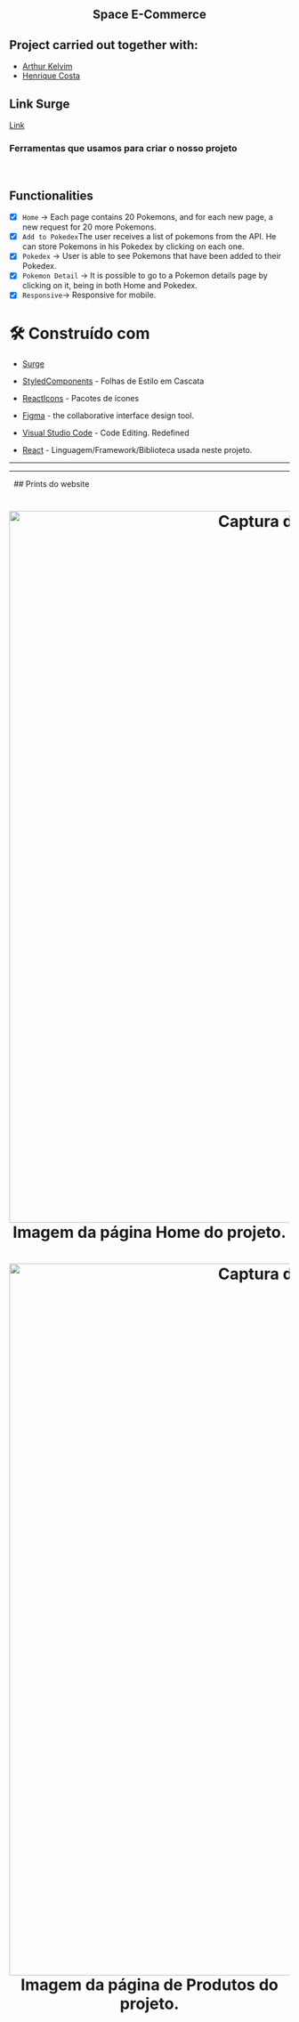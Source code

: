 <h2 align="center">
      Space E-Commerce
</h2>

## Project carried out together with:
<ul>
	<li><a href='https://www.linkedin.com/in/arthur-kelvim-780068213/'> Arthur Kelvim </a></li>
	<li><a href='https://www.linkedin.com/in/heinrickcostta/'> Henrique Costa </a></li>
</ul>


## Link Surge
[Link](https://upbeat-stop.surge.sh/)

<h3>Ferramentas que usamos para criar o nosso projeto</h3><br>

## Functionalities

- [x] `Home` → Each page contains 20 Pokemons, and for each new page, a new request for 20 more Pokemons. 
- [x] `Add to Pokedex`The user receives a list of pokemons from the API. He can store Pokemons in his Pokedex by clicking on each one.
- [x] `Pokedex` → User is able to see Pokemons that have been added to their Pokedex. 
- [x] `Pokemon Detail` → It is possible to go to a Pokemon details page by clicking on it, being in both Home and Pokedex.
- [x] `Responsive`→ Responsive for mobile.

 # :hammer_and_wrench: Construído com

- [Surge](https://upbeat-stop.surge.sh/)

- [StyledComponents](https://styled-components.com/) - Folhas de Estilo em Cascata<br>
- [ReactIcons](https://react-icons.github.io/react-icons/) - Pacotes de ícones<br>
- [Figma](https://www.figma.com/) - the collaborative interface design tool.<br>
- [Visual Studio Code](https://code.visualstudio.com/) - Code Editing. Redefined<br>
- [React](https://pt-br.reactjs.org/) - Linguagem/Framework/Biblioteca usada neste projeto.<br>
<hr>



<hr>
&nbsp;
## Prints do website
<h1 align="center">
    <img width="1280" alt="Captura de Tela 2022-01-07 às 22 41 30" src="https://user-images.githubusercontent.com/85260996/150593814-b1ea5b68-f4ac-4ec9-b5a8-46f24ecfbd80.png">
    <br>Imagem da página Home do projeto.<br>
</h1>
<h1 align="center">
    <img width="1280" alt="Captura de Tela 2022-01-07 às 22 41 30" src="https://user-images.githubusercontent.com/85260996/150593717-67c9f23d-fcf4-4aad-ac13-81d00c418944.png">
    <br>Imagem da página de Produtos do projeto.<br>
</h1>

